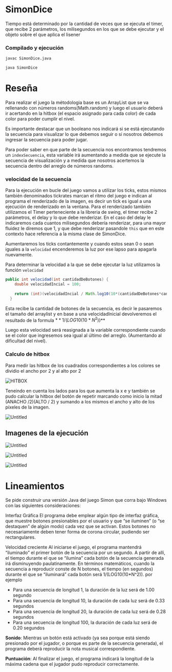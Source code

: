 # SimonDice

Tiempo está determinado por la cantidad de veces que se ejecuta el timer, que recibe 2 parámetros, los milisegundos en los que se debe ejecutar y el objeto sobre el que aplica el lisener

### Compilado y ejecución

```bash
javac SimonDice.java
```

```bash
java SimonDice
```

# Reseña

Para realizar el juego la métodologia base es un ArrayList que se va rellenando con números randoms(Math.random) y luego el usuario deberá ir acertando en la hitbox (el espacio asignado para cada color) de cada color para poder cumplir el nivel.

Es importante destacar que un booleano nos indicará si se está ejecutando la secuencia para visualizar lo que debemos seguir o si nosotros debemos ingresar la secuencia para poder jugar.

Para poder saber en que parte de la secuencia nos encontramos tendremos un `indexSecuencia`, esta variable irá aumentando a medida que se ejecute la secuencia de visualización y a medida que nosotros acertemos la secuencia dentro del arreglo de números randoms.

### **velocidad de la secuencia**

Para la ejecución en bucle del juego vamos a utilizar los ticks, estos mismos también denominados tickrates marcan el ritmo del juego e indican al programa el renderizado de la imagen, es decir un tick es igual a una ejecución de renderizado en la ventana. Para el renderizado también utilizamos el Timer perteneciente a la libreria de swing, el timer recibe 2 parámetros, el delay y lo que debe renderizar. En el caso del delay le indicaremos cada cuantos milisegundos debería renderizar, para una mayor fluidez le diremos que 1, y que debe renderizar pasandole `this` que en este contexto hace referencia a la misma clase de SimonDice.

Aumentaremos los ticks contantemente y cuando estos sean 0 o sean iguales a la `velocidad` encenderemos la luz por ese lapso para apagarla nuevamente.

Para determinar la velocidad a la que se debe ejecutar la luz utilizamos la función `velocidad`

```java
public int velocidad(int cantidadDeBotones) {
    double velocidadIncial = 100;
    
    return (int)(velocidadIncial / Math.log10(10*(cantidadDeBotones*cantidadDeBotones)));
  }
```

Esta recibe la cantidad de botones de la secuencia, es decir le pasaremos el tamaño del arraylist y en base a una velocidadInicial devolveremos el resultado de la formula $**1/(LOG10(10*N^2))$** 

Luego esta velocidad será reasignada a la variable correspondiente cuando se el color que ingresemos sea igual al último del arreglo. (Aumentando al dificultad del nivel).

### Calculo de hitbox

Para medir las hitbox de los cuadrados correspondientes a los colores se dividio el ancho por 2 y al alto por 2

![HITBOX](README/0.png)

Teneindo en cuenta los lados para los que aumenta la x e y también se pudo calcular la hitbox del botón de repetir marcando como inicio la mitad (ANACHO /2)(ALTO / 2) y sumando a los mismos el ancho y alto de los píxeles de la imagen.

![Untitled](README/1.png)

## Imagenes de la ejecución

![Untitled](README/2.png)

![Untitled](README/3.png)

![Untitled](README/4.png)


# Lineamientos
Se pide construir una versión Java del juego Simon que corra bajo Windows con las siguientes consideraciones:

Interfaz Gráfica
El programa debe emplear algún tipo de interfaz gráfica, que muestre botones presionables por el usuario y que “se iluminen” (o “se destaquen” de algún modo) cada vez que se activan. Estos botones no necesariamente deben tener forma de corona circular, pudiendo ser rectangulares.

Velocidad creciente
Al iniciarse el juego, el programa mantendrá “iluminado” el primer botón de la secuencia por un segundo. A partir de allí, el tiempo durante el que se “ilumina” cada botón de la secuencia generada irá disminuyendo paulatinamente. En términos matemáticos, cuando la secuencia a reproducir conste de N botones, el tiempo (en segundos) durante el que se “iluminará” cada botón será 1/(LOG10(10*N^2)).
por ejemplo
- Para una secuencia de longitud 1, la duración de la luz será de 1.00 segundo
- Para una secuencia de longitud 10, la duración de cada luz será de 0.33 segundos
- Para una secuencia de longitud 20, la duración de cada luz será de 0.28 segundos
- Para una secuencia de longitud 100, la duración de cada luz será de 0.20 segundos

**Sonido**:
Mientras un botón está activado (ya sea porque está siendo presionado por el jugador, o porque es parte de la secuencia generada), el programa deberá reproducir la nota musical correspondiente.

**Puntuación**:
Al finalizar el juego, el programa indicará la longitud de la máxima cadena que el jugador pudo reproducir correctamente.
